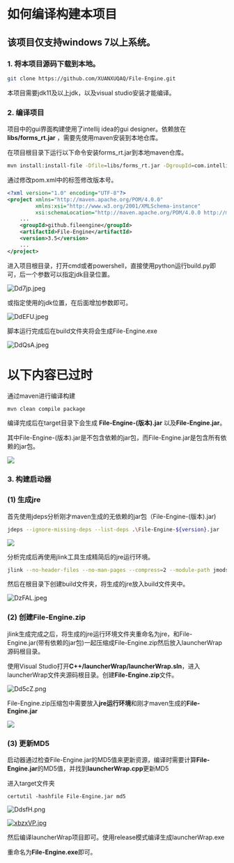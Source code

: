 # 如何编译构建本项目

## 该项目仅支持windows 7以上系统。

### 1. 将本项目源码下载到本地。

```bash
git clone https://github.com/XUANXUQAQ/File-Engine.git
```

本项目需要jdk11及以上jdk，以及visual studio安装才能编译。

### 2. 编译项目

项目中的gui界面构建使用了intellij idea的gui designer。依赖放在 **libs/forms_rt.jar** ，需要先使用maven安装到本地仓库。

在项目根目录下运行以下命令安装forms_rt.jar到本地maven仓库。

```bash
mvn install:install-file -Dfile=libs/forms_rt.jar -DgroupId=com.intellij -DartifactId=forms_rt -Dversion=1.0 -Dpackaging=jar
```

通过修改pom.xml中的<version>标签修改版本号。

```xml
<?xml version="1.0" encoding="UTF-8"?>
<project xmlns="http://maven.apache.org/POM/4.0.0"
         xmlns:xsi="http://www.w3.org/2001/XMLSchema-instance"
         xsi:schemaLocation="http://maven.apache.org/POM/4.0.0 http://maven.apache.org/xsd/maven-4.0.0.xsd">
    ...
    <groupId>github.fileengine</groupId>
    <artifactId>File-Engine</artifactId>
    <version>3.5</version>
    ...
</project>
```

进入项目根目录，打开cmd或者powershell，直接使用python运行build.py即可，后一个参数可以指定jdk目录位置。

![Dd7jp.jpeg](https://i.328888.xyz/2022/12/25/Dd7jp.jpeg)

或指定使用的jdk位置，在后面增加参数即可。

![DdEFU.jpeg](https://i.328888.xyz/2022/12/25/DdEFU.jpeg)

脚本运行完成后在build文件夹将会生成File-Engine.exe

![DdQsA.jpeg](https://i.328888.xyz/2022/12/26/DdQsA.jpeg)

# 以下内容已过时

通过maven进行编译构建

```bash
mvn clean compile package
```

编译完成后在target目录下会生成 **File-Engine-(版本).jar** 以及**File-Engine.jar**。

其中File-Engine-(版本).jar是不包含依赖的jar包，而File-Engine.jar是包含所有依赖的jar包。

![](https://p0.meituan.net/dpplatform/1d87be4c66fc8882ccf742a8b7022fb924871.png)

### 3. 构建启动器

### (1) 生成jre

首先使用jdeps分析刚才maven生成的无依赖的jar包（File-Engine-(版本).jar)

```bash
jdeps --ignore-missing-deps --list-deps .\File-Engine-${version}.jar
```

![](https://p0.meituan.net/dpplatform/3d243f78a9c3f7536e4bcea8377e1a526459.png)

分析完成后再使用jlink工具生成精简后的jre运行环境。

```bash
jlink --no-header-files --no-man-pages --compress=2 --module-path jmods --add-modules java.base,java.datatransfer,java.desktop,java.sql --output jre
```

然后在根目录下创建build文件夹，将生成的jre放入build文件夹中。

![DzFAL.jpeg](https://i.328888.xyz/2022/12/25/DzFAL.jpeg)

### (2) 创建File-Engine.zip

jlink生成完成之后，将生成的jre运行环境文件夹重命名为jre，和File-Engine.jar(带有依赖的jar包)一起压缩成File-Engine.zip然后放入launcherWrap源码根目录。

使用Visual Studio打开**C++/launcherWrap/launcherWrap.sln**，进入launcherWrap文件夹源码根目录。创建**File-Engine.zip**文件。

![Dd5cZ.png](https://i.328888.xyz/2022/12/25/Dd5cZ.png)

File-Engine.zip压缩包中需要放入**jre运行环境**和刚才maven生成的**File-Engine.jar**

![](https://p1.meituan.net/dpplatform/6b3c8049ab49dac3a18560ebefd9275546273.png)

### (3) 更新MD5

启动器通过检查File-Engine.jar的MD5值来更新资源，编译时需要计算**File-Engine.jar**的MD5值，并找到**launcherWrap.cpp**更新MD5

进入target文件夹

```batch
certutil -hashfile File-Engine.jar md5
```

![DdsfH.png](https://i.328888.xyz/2022/12/25/DdsfH.png)

[![xbzxVP.jpg](https://s1.ax1x.com/2022/11/03/xbzxVP.jpg)](https://imgse.com/i/xbzxVP)

然后编译launcherWrap项目即可。使用release模式编译生成launcherWrap.exe

重命名为**File-Engine.exe**即可。
